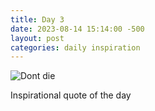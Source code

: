 ```yaml
---
title: Day 3
date: 2023-08-14 15:14:00 -500
layout: post
categories: daily inspiration
---
```


![Dont die](https://images.quicklinks.li/quotes/dont-die.gif)

Inspirational quote of the day
